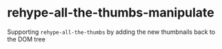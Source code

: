 # rehype-all-the-thumbs-manipulate
Supporting `rehype-all-the-thumbs` by adding the new thumbnails back to the DOM tree
